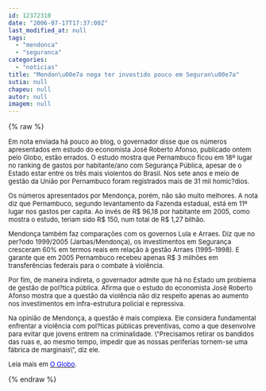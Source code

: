 ```yaml
---
id: 12372310
date: "2006-07-17T17:37:00Z"
last_modified_at: null
tags:
  - "mendonca"
  - "seguranca"
categories:
  - "noticias"
title: "Mendon\u00e7a nega ter investido pouco em Seguran\u00e7a"
sutia: null
chapeu: null
autor: null
imagem: null
---
```

{% raw %}
<p><FONT size=2></p>
<p><P>Em nota enviada há pouco ao blog, o governador disse que os números apresentados em estudo do economista José Roberto Afonso, publicado ontem pelo Globo, estão errados. O estudo mostra que Pernambuco ficou em 18º lugar no ranking de gastos por habitante/ano com Segurança Pública, apesar de o Estado estar entre os três mais violentos do Brasil. Nos sete anos e meio de gestão da União por Pernambuco foram registrados mais de 31 mil homic?dios.</P></p>
<p><P>Os números apresentados por Mendonça, porém, não são muito melhores. A nota diz que Pernambuco, segundo levantamento da Fazenda estadual, está em 11º lugar nos gastos per capita. Ao invés de R$ 96,18 por habitante em 2005, como mostra o estudo, teriam sido R$ 150, num total de R$ 1,27 bilhão.</P></p>
<p><P>Mendonça também faz comparações com os governos Lula e Arraes. Diz que no per?odo 1999/2005 (Jarbas/Mendonça), os investimentos em Segurança cresceram 60% em termos reais em relação à gestão Arraes (1995-1998). E garante que em 2005 Pernambuco recebeu apenas R$ 3 milhões em transferências federais para o combate à violência.</P></p>
<p><P>Por fim, de maneira indireta, o governador admite que há no Estado um problema de gestão de pol?tica pública. Afirma que o estudo do economista José Roberto Afonso mostra que a questão da violência não diz respeito apenas ao aumento nos investimentos em infra-estrutura policial e repressiva.</P></p>
<p><P>Na opinião de Mendonça, a questão é mais complexa. Ele considera fundamental enfrentar a violência com pol?ticas públicas preventivas, como a que desenvolve para evitar que jovens entrem na criminalidade. \"Precisamos retirar os bandidos das ruas e, ao mesmo tempo, impedir que as nossas periferias tornem-se uma fábrica de marginais\", diz ele.</P><FONT size=2></p>
<p><P>Leia mais em </FONT><A href=\"https://oglobo.globo.com/jornal/pais/284880956.asp\" target=_blank><U><FONT color=#0000ff size=2>O Globo</U></FONT></A><FONT size=2>.</P></FONT></FONT> </p>
{% endraw %}